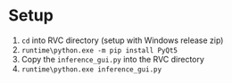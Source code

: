 # Setup
1. `cd` into RVC directory (setup with Windows release zip)
2. `runtime\python.exe -m pip install PyQt5`
3. Copy the `inference_gui.py` into the RVC directory
4. `runtime\python.exe inference_gui.py`
